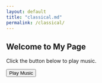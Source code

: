 ```yaml
---
layout: default
title: "classical.md"
permalink: /classical/
---
```


## Welcome to My Page

Click the button below to play music.

<audio id="bg-music" loop>
  <source src="/assets/music/Piano_Concerto_No_21_in_C_Major.mp3" type="audio/mpeg">
  Your browser does not support the audio element.
</audio>

<button id="playMusic">Play Music</button>

<script>
  document.addEventListener('DOMContentLoaded', function () {
    const button = document.getElementById('playMusic');
    const audio = document.getElementById('bg-music');

    button.addEventListener('click', function () {
      audio.currentTime = 0;
      audio.muted = false;

      audio.play().then(() => {
        console.log('Music is playing!');
      }).catch(err => {
        console.error('Play failed:', err);
        alert('Your browser is blocking audio playback. Tap the page or allow autoplay.');
      });
    });
  });
</script>
